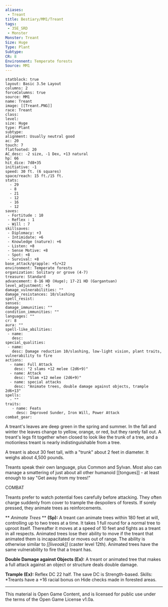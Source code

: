 ```yaml
---
aliases:
 - Treant
title: Bestiary/MM1/Treant
tags: 
 - 35E_SRD
 - Monster
Monster: Treant
Size: Huge
Type: Plant
Subtype: 
CR: 8
Environnent: Temperate forests
Source: MM1
---
```


```statblock
statblock: true
layout: Basic 3.5e Layout
columns: 2
forceColumns: true
source: MM1 
name: Treant
image: [[Treant.PNG]]
race: Treant
class: 
level: 
size: Huge
type: Plant
subtype: 
alignment: Usually neutral good
ac: 20
touch: 7
flatfooted: 20
AC_desc: -2 size, -1 Dex, +13 natural
hp: 66
hit_dice: 7d8+35
initiative: -1
speed: 30 ft. (6 squares)
space/reach: 15 ft./15 ft.
stats:
  - 29
  - 8
  - 21
  - 12
  - 16
  - 12
saves:
 - Fortitude : 10
 - Reflex : 1
 - Will : 7
skillsaves:
 - Diplomacy: +3
 - Intimidate: +6
 - Knowledge (nature): +6
 - Listen: +8
 - Sense Motive: +8
 - Spot: +8
 - Survival: +8
base_attack/grapple: +5/+22
environment: Temperate forests
organization: Solitary or grove (4-7)
treasure: Standard
advancement: 8-16 HD (Huge); 17-21 HD (Gargantuan)
level_adjustment: +5
damage_vulnerabilities: ""
damage_resistances: 10/slashing
spell_resist: 
senses: 
damage_immunities: ""
condition_immunities: ""
languages: ""
cr: 8
aura: ""
spell-like_abilities:
 - name: 
   desc: 
special_qualities:
 - name:
   desc: Damage reduction 10/slashing, low-light vision, plant traits, vulnerability to fire
actions:
  - name: Full Attack
    desc: "2 slams +12 melee (2d6+9)"
  - name: Attack
    desc: "Slam +12 melee (2d6+9)"
  - name: special attacks
    desc: "Animate trees, double damage against objects, trample 2d6+13"
spells:
  - ""
traits:
   - name: Feats
     desc: Improved Sunder, Iron Will, Power Attack
combat_gear:  
```


A treant's leaves are deep green in the spring and summer. In the fall and winter the leaves change to yellow, orange, or red, but they rarely fall out. A treant's legs fit together when closed to look like the trunk of a tree, and a motionless treant is nearly indistinguishable from a tree.

A treant is about 30 feet tall, with a "trunk" about 2 feet in diameter. It weighs about 4,500 pounds.

Treants speak their own language, plus Common and Sylvan. Most also can manage a smattering of just about all other humanoid [[tongues]] - at least enough to say "Get away from my trees!"

COMBAT

Treants prefer to watch potential foes carefully before attacking. They often charge suddenly from cover to trample the despoilers of forests. If sorely pressed, they animate trees as reinforcements.


**
*Animate Trees* 
**
**(Sp):** A treant can animate trees within 180 feet at will, controlling up to two trees at a time. It takes 1 full round for a normal tree to uproot itself. Thereafter it moves at a speed of 10 feet and fights as a treant in all respects. Animated trees lose their ability to move if the treant that animated them is incapacitated or moves out of range. The ability is otherwise similar to *[[liveoak]]* (caster level 12th). Animated trees have the same vulnerability to fire that a treant has.


**Double Damage against Objects (Ex):** A treant or animated tree that makes a full attack against an object or structure deals double damage.


**Trample (Ex):** Reflex DC 22 half. The save DC is Strength-based. Skills: *Treants have a +16 racial bonus on Hide checks made in forested areas.

---

This material is Open Game Content, and is licensed for public use under the terms of the Open Game License v1.0a.
